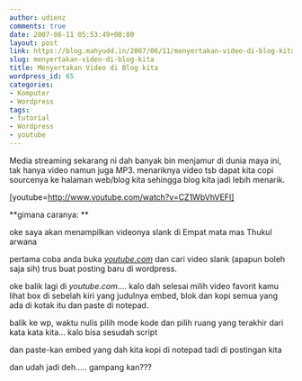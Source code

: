 ```yaml
---
author: udienz
comments: true
date: 2007-06-11 05:53:49+00:00
layout: post
link: https://blog.mahyudd.in/2007/06/11/menyertakan-video-di-blog-kita.html
slug: menyertakan-video-di-blog-kita
title: Menyertakan Video di Blog kita
wordpress_id: 65
categories:
- Komputer
- Wordpress
tags:
- tutorial
- Wordpress
- youtube
---
```


Media streaming sekarang ni dah banyak bin menjamur di dunia maya ini, tak hanya video namun juga MP3. menariknya video tsb dapat kita copi sourcenya ke halaman web/blog kita sehingga blog kita jadi lebih menarik.

[youtube=http://www.youtube.com/watch?v=CZ1WbVhVEFI]

<!-- more -->

**gimana caranya: **

oke saya akan menampilkan videonya slank di Empat mata mas Thukul arwana

pertama coba anda buka [_youtube.com_](http://www.youtube.com) dan cari video slank (apapun boleh saja sih) trus buat posting baru di wordpress.

oke balik lagi di _youtube.com_.... kalo dah selesai milih video favorit kamu lihat box di sebelah kiri yang judulnya embed, blok dan kopi semua yang ada di kotak itu dan paste di notepad.

balik ke wp, waktu nulis pilih mode kode dan pilih ruang yang terakhir dari kata kata kita... kalo bisa sesudah script </p> dan paste-kan embed yang dah kita kopi di notepad tadi di postingan kita

dan udah jadi deh..... gampang kan???
